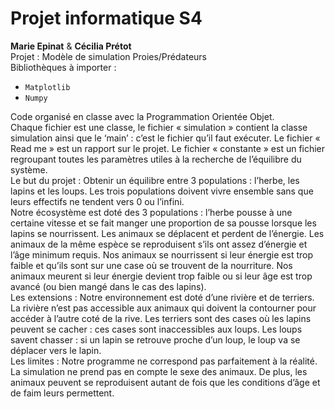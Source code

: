 # Projet informatique S4
**Marie Epinat** & **Cécilia Prétot**  
Projet : Modèle de simulation Proies/Prédateurs  
Bibliothèques à importer :   
- `Matplotlib`  
- `Numpy`

Code organisé en classe avec la Programmation Orientée Objet.  
Chaque fichier est une classe, le fichier « simulation » contient la classe simulation ainsi que le ‘main’ : c’est le fichier qu’il faut exécuter. Le fichier « Read me » est un rapport sur le projet. Le fichier « constante » est un fichier regroupant toutes les paramètres utiles à la recherche de l’équilibre du système.  
Le but du projet : Obtenir un équilibre entre 3 populations : l’herbe, les lapins et les loups. Les trois populations doivent vivre ensemble sans que leurs effectifs ne tendent vers 0 ou l’infini.  
Notre écosystème est doté des 3 populations : l’herbe pousse à une certaine vitesse et se fait manger une proportion de sa pousse lorsque les lapins se nourrissent. Les animaux se déplacent et perdent de l’énergie. Les animaux de la même espèce se reproduisent s’ils ont assez d’énergie et l’âge minimum requis. Nos animaux se nourrissent si leur énergie est trop faible et qu’ils sont sur une case où se trouvent de la nourriture. Nos animaux meurent si leur énergie devient trop faible ou si leur âge est trop avancé (ou bien mangé dans le cas des lapins).  
Les extensions : Notre environnement est doté d’une rivière et de terriers. La rivière n’est pas accessible aux animaux qui doivent la contourner pour accéder à l’autre coté de la rive. Les terriers sont des cases où les lapins peuvent se cacher : ces cases sont inaccessibles aux loups. Les loups savent chasser : si un lapin se retrouve proche d’un loup, le loup va se déplacer vers le lapin.  
Les limites : Notre programme ne correspond pas parfaitement à la réalité. La simulation ne prend pas en compte le sexe des animaux. De plus, les animaux peuvent se reproduisent autant de fois que les conditions d’âge et de faim leurs permettent.  
